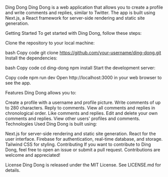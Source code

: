 Ding Dong
Ding Dong is a web application that allows you to create a profile and write comments and replies, similar to Twitter. The app is built using Next.js, a React framework for server-side rendering and static site generation.

Getting Started
To get started with Ding Dong, follow these steps:

Clone the repository to your local machine:

bash
Copy code
git clone https://github.com/your-username/ding-dong.git
Install the dependencies:

bash
Copy code
cd ding-dong
npm install
Start the development server:

Copy code
npm run dev
Open http://localhost:3000 in your web browser to see the app.

Features
Ding Dong allows you to:

Create a profile with a username and profile picture.
Write comments of up to 280 characters.
Reply to comments.
View all comments and replies in chronological order.
Like comments and replies.
Edit and delete your own comments and replies.
View other users' profiles and comments.
Technologies Used
Ding Dong is built using:

Next.js for server-side rendering and static site generation.
React for the user interface.
Firebase for authentication, real-time database, and storage.
Tailwind CSS for styling.
Contributing
If you want to contribute to Ding Dong, feel free to open an issue or submit a pull request. Contributions are welcome and appreciated!

License
Ding Dong is released under the MIT License. See LICENSE.md for details.